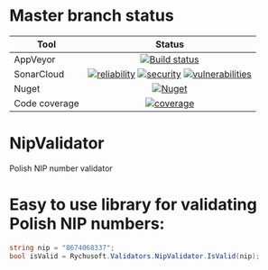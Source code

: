 # Master branch status
Tool  | Status
-------- | :------------:
AppVeyor | [![Build status](https://ci.appveyor.com/api/projects/status/kt463jsy4il7rtyq/branch/master?svg=true)](https://ci.appveyor.com/project/Rychu-Pawel/nipvalidator/branch/master)
SonarCloud | [![reliability](https://sonarcloud.io/api/project_badges/measure?project=NipValidator&metric=reliability_rating)](https://sonarcloud.io/dashboard?id=NipValidator) [![security](https://sonarcloud.io/api/project_badges/measure?project=NipValidator&metric=security_rating)](https://sonarcloud.io/dashboard?id=NipValidator) [![vulnerabilities](https://sonarcloud.io/api/project_badges/measure?project=NipValidator&metric=vulnerabilities)](https://sonarcloud.io/dashboard?id=NipValidator)
Nuget | [![Nuget](https://img.shields.io/nuget/v/rychusoft.validators.nipvalidator.svg?style=flat)](https://www.nuget.org/packages/Rychusoft.Validators.NipValidator/)
Code coverage | [![coverage](https://sonarcloud.io/api/project_badges/measure?project=NipValidator&metric=coverage)](https://sonarcloud.io/dashboard?id=NipValidator)

# NipValidator
Polish NIP number validator 

# Easy to use library for validating Polish NIP numbers:
```csharp
string nip = "8674068337";  
bool isValid = Rychusoft.Validators.NipValidator.IsValid(nip);
```
